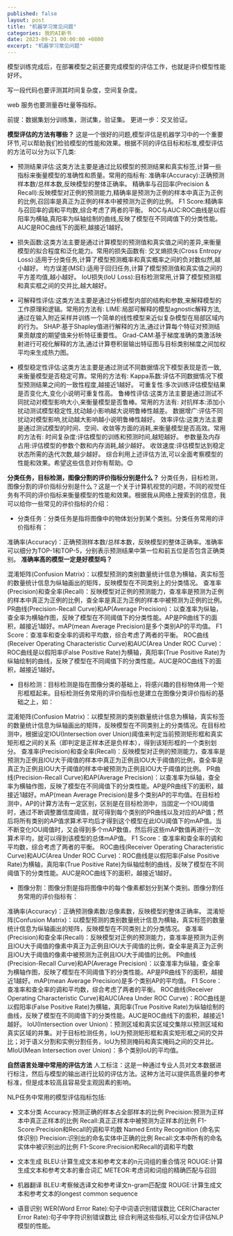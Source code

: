 ```yaml
---
published: false
layout: post
title: "机器学习常见问题"
categories: 我的AI新书
date: 2023-09-21 00:00:00 +0800
excerpt: "机器学习常见问题"
---
```


模型训练完成后，在部署模型之前还要完成模型的评估工作，也就是评价模型性能好坏。

写一段代码也要评测其时间复杂度，空间复杂度。

web 服务也要测量吞吐量等指标。

前提：数据集划分训练集，测试集，验证集。
更进一步：交叉验证。


**模型评估的方法有哪些？**
这是一个很好的问题,模型评估是机器学习中的一个重要环节,可以帮助我们检验模型的性能和效果。根据不同的评估目标和标准,模型评估的方法可以分为以下几类:

- 预测结果评估:这类方法主要是通过比较模型的预测结果和真实标签,计算一些指标来衡量模型的准确性和质量。常用的指标有:
准确率(Accuracy):正确预测样本数/总样本数,反映模型的整体正确率。
精确率与召回率(Precision & Recall):反映模型对正例的预测能力,精确率是预测为正例的样本中真正为正例的比例,召回率是真正为正例的样本中被预测为正例的比例。
F1 Score:精确率与召回率的调和平均数,综合考虑了两者的平衡。
ROC与AUC:ROC曲线是以假阳率为横轴,真阳率为纵轴绘制的曲线,反映了模型在不同阈值下的分类性能。AUC是ROC曲线下的面积,越接近1越好。

- 损失函数:这类方法主要是通过计算模型的预测值和真实值之间的差异,来衡量模型的拟合程度和泛化能力。常用的损失函数有:
交叉熵损失(Cross Entropy Loss):适用于分类任务,计算了模型预测概率和真实概率之间的负对数似然,越小越好。
均方误差(MSE):适用于回归任务,计算了模型预测值和真实值之间的平方差均值,越小越好。
IoU损失(IoU Loss):目标检测常用,计算了模型预测框和真实框之间的交并比,越大越好。

- 可解释性评估:这类方法主要是通过分析模型内部的结构和参数,来解释模型的工作原理和逻辑。常用的方法有:
LIME:局部可解释的模型agnostic解释方法,通过在输入附近采样并训练一个简单的线性模型来近似复杂模型在局部区域内的行为。
SHAP:基于Shapley值进行解释的方法,通过计算每个特征对预测结果贡献度的期望值来分析特征重要性。
Grad-CAM:基于梯度准确的类激活映射进行可视化解释的方法,通过计算卷积层输出特征图与目标类别梯度之间加权平均来生成热力图。

- 模型稳定性评估:这类方法主要是通过测试不同数据情况下模型表现是否一致,来衡量模型是否稳定可靠。常用的方法有:
Kappa系数:评估不同数据情况下模型预测结果之间的一致性程度,越接近1越好。
可重复性:多次训练评估模型结果是否变化大,变化小说明可重复性高。
鲁棒性评估:这类方法主要是通过测试不同扰动对模型影响大小,来衡量模型是否鲁棒。常用的方法有:
对抗样本:添加小扰动测试模型稳定性,扰动越小影响越大说明鲁棒性越差。
数据增广:评估不同扰动对模型影响,扰动越大影响越小说明鲁棒性越好。
效率评估:这类方法主要是通过测试模型的时间、空间、收敛等方面的消耗,来衡量模型是否高效。常用的方法有:
时间复杂度:评估模型的训练和预测时间,越短越好。
参数量及内存占用:评估模型的参数个数和内存消耗,越少越好。
收敛速度:评估模型达到稳定状态所需的迭代次数,越少越好。
综合利用上述评估方法,可以全面考察模型的性能和效果。希望这些信息对你有帮助。😊


**分类任务，目标检测，图像分割的评价指标分别是什么？**
分类任务，目标检测，图像分割的评价指标分别是什么？这是一个关于计算机视觉的问题，不同的视觉任务有不同的评价指标来衡量模型的性能和效果。根据我从网络上搜索到的信息，我可以给你一些常见的评价指标的介绍：

- 分类任务：分类任务是指将图像中的物体划分到某个类别。分类任务常用的评价指标有：

准确率(Accuracy)：正确预测样本数/总样本数，反映模型的整体正确率。准确率可以细分为TOP-1和TOP-5，分别表示预测结果中第一位和前五位是否包含正确类别。
**准确率高的模型一定是好模型吗？**


混淆矩阵(Confusion Matrix)：以模型预测的类别数量统计信息为横轴，真实标签的数量统计信息为纵轴画出的矩阵，反映模型在不同类别上的分类情况。
查准率(Precision)和查全率(Recall)：反映模型对正例的预测能力，查准率是预测为正例的样本中真正为正例的比例，查全率是真正为正例的样本中被预测为正例的比例。
PR曲线(Precision-Recall Curve)和AP(Average Precision)：以查准率为纵轴，查全率为横轴作图，反映了模型在不同阈值下的分类性能。AP是PR曲线下的面积，越接近1越好。mAP(mean Average Precision)是多个类别AP的平均值。
F1 Score：查准率和查全率的调和平均数，综合考虑了两者的平衡。
ROC曲线(Receiver Operating Characteristic Curve)和AUC(Area Under ROC Curve)：ROC曲线是以假阳率(False Positive Rate)为横轴，真阳率(True Positive Rate)为纵轴绘制的曲线，反映了模型在不同阈值下的分类性能。AUC是ROC曲线下的面积，越接近1越好。

- 目标检测：目标检测是指在图像分类的基础上，将感兴趣的目标物体用一个矩形框框起来。目标检测任务常用的评价指标也是建立在图像分类评价指标的基础之上，如：

混淆矩阵(Confusion Matrix)：以模型预测的类别数量统计信息为横轴，真实标签的数量统计信息为纵轴画出的矩阵，反映模型在不同类别上的分类情况。在目标检测中，根据设定IOU(Intersection over Union)阈值来判定当前预测矩形框和真实矩形框之间的关系（即判定是正样本还是负样本），得到该矩形框的一个类别划分。
查准率(Precision)和查全率(Recall)：反映模型对正例的预测能力，查准率是预测为正例且IOU大于阈值的样本中真正为正例且IOU大于阈值的比例，查全率是真正为正例且IOU大于阈值的样本中被预测为正例且IOU大于阈值的比例。
PR曲线(Precision-Recall Curve)和AP(Average Precision)：以查准率为纵轴，查全率为横轴作图，反映了模型在不同阈值下的分类性能。AP是PR曲线下的面积，越接近1越好。mAP(mean Average Precision)是多个类别AP的平均值。在目标检测中，AP的计算方法有一定区别，区别是在目标检测中，当固定一个IOU阈值时，通过不断调整置信度阈值，就可得到每个类别的PR曲线以及对应的AP值；然后将所有类别的AP值求算术平均后才得到这个模型在此IOU阈值下的mAP值。当不断变化IOU阈值时，又会得到多个mAP数值，然后将这些mAP数值再进行一次算术平均，就可以得到该模型的总体mAP值。
F1 Score：查准率和查全率的调和平均数，综合考虑了两者的平衡。
ROC曲线(Receiver Operating Characteristic Curve)和AUC(Area Under ROC Curve)：ROC曲线是以假阳率(False Positive Rate)为横轴，真阳率(True Positive Rate)为纵轴绘制的曲线，反映了模型在不同阈值下的分类性能。AUC是ROC曲线下的面积，越接近1越好。

- 图像分割：图像分割是指将图像中的每个像素都划分到某个类别。图像分割任务常用的评价指标有：

准确率(Accuracy)：正确预测像素数/总像素数，反映模型的整体正确率。
混淆矩阵(Confusion Matrix)：以模型预测的类别数量统计信息为横轴，真实标签的数量统计信息为纵轴画出的矩阵，反映模型在不同类别上的分类情况。
查准率(Precision)和查全率(Recall)：反映模型对正例的预测能力，查准率是预测为正例且IOU大于阈值的像素中真正为正例且IOU大于阈值的比例，查全率是真正为正例且IOU大于阈值的像素中被预测为正例且IOU大于阈值的比例。
PR曲线(Precision-Recall Curve)和AP(Average Precision)：以查准率为纵轴，查全率为横轴作图，反映了模型在不同阈值下的分类性能。AP是PR曲线下的面积，越接近1越好。mAP(mean Average Precision)是多个类别AP的平均值。
F1 Score：查准率和查全率的调和平均数，综合考虑了两者的平衡。
ROC曲线(Receiver Operating Characteristic Curve)和AUC(Area Under ROC Curve)：ROC曲线是以假阳率(False Positive Rate)为横轴，真阳率(True Positive Rate)为纵轴绘制的曲线，反映了模型在不同阈值下的分类性能。AUC是ROC曲线下的面积，越接近1越好。
IoU(Intersection over Union)：预测区域和真实区域交集除以预测区域和真实区域的并集。对于目标检测任务，IoU为预测矩形框和真实矩形框之间的交并比；对于语义分割和实例分割任务，IoU为预测掩码和真实掩码之间的交并比。
MIoU(Mean Intersection over Union)：多个类别IoU的平均值。



**自然语言处理中常用的评估方法**
人工标注：这是一种通过专业人员对文本数据进行标注，然后与模型的输出进行比较的评估方法。这种方法可以提供高质量的参考标准，但是成本较高且容易受主观因素的影响。


NLP任务中常用的模型评估指标包括:

- 文本分类
Accuracy:预测正确的样本占全部样本的比例
Precision:预测为正样本中真正正样本的比例
Recall:真正正样本中被预测为正样本的比例
F1-Score:Precision和Recall的调和平均数
Named Entity Recognition (命名实体识别)
Precision:识别出的命名实体中正确的比例
Recall:文本中所有的命名实体中被识别出的比例
F1-Score:Precision和Recall的调和平均数

- 文本生成
BLEU:计算生成文本和参考文本的n元词组的重合情况
ROUGE:计算生成文本和参考文本的重合词汇
METEOR:考虑词和词组的精确匹配与召回

- 机器翻译
BLEU:考察候选译文和参考译文n-gram匹配度
ROUGE:计算生成文本和参考文本的longest common sequence

- 语音识别
WER(Word Error Rate):句子中词语识别错误数比
CER(Character Error Rate):句子中字符识别错误数比
综合利用这些指标,可以全方位评估NLP模型的性能。